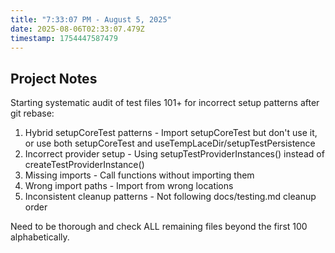 ```yaml
---
title: "7:33:07 PM - August 5, 2025"
date: 2025-08-06T02:33:07.479Z
timestamp: 1754447587479
---
```


## Project Notes

Starting systematic audit of test files 101+ for incorrect setup patterns after git rebase:

1. Hybrid setupCoreTest patterns - Import setupCoreTest but don't use it, or use both setupCoreTest and useTempLaceDir/setupTestPersistence
2. Incorrect provider setup - Using setupTestProviderInstances() instead of createTestProviderInstance() 
3. Missing imports - Call functions without importing them
4. Wrong import paths - Import from wrong locations 
5. Inconsistent cleanup patterns - Not following docs/testing.md cleanup order

Need to be thorough and check ALL remaining files beyond the first 100 alphabetically.
